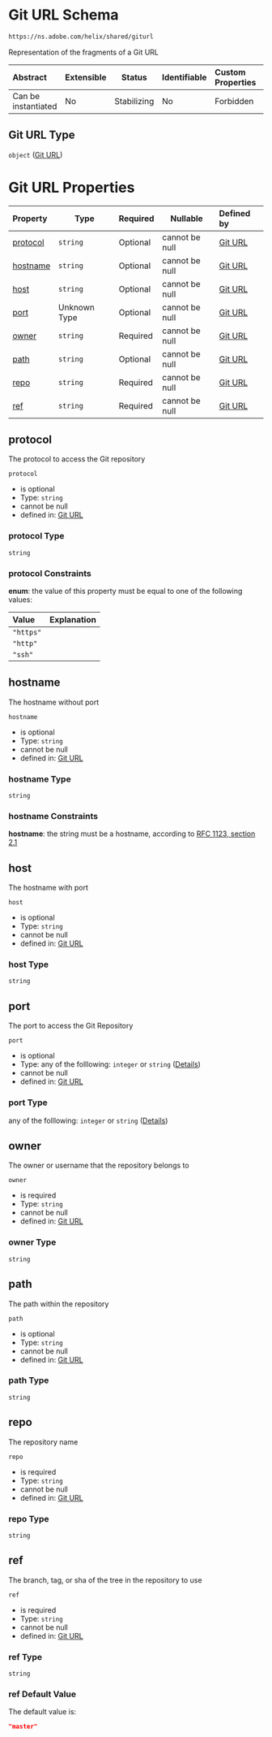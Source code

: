# Git URL Schema

```txt
https://ns.adobe.com/helix/shared/giturl
```

Representation of the fragments of a Git URL


| Abstract            | Extensible | Status      | Identifiable | Custom Properties | Additional Properties | Access Restrictions | Defined In                                                      |
| :------------------ | ---------- | ----------- | ------------ | :---------------- | --------------------- | ------------------- | --------------------------------------------------------------- |
| Can be instantiated | No         | Stabilizing | No           | Forbidden         | Forbidden             | none                | [giturl.schema.json](giturl.schema.json "open original schema") |

## Git URL Type

`object` ([Git URL](giturl.md))

# Git URL Properties

| Property              | Type         | Required | Nullable       | Defined by                                                                                                    |
| :-------------------- | ------------ | -------- | -------------- | :------------------------------------------------------------------------------------------------------------ |
| [protocol](#protocol) | `string`     | Optional | cannot be null | [Git URL](giturl-properties-protocol.md "https&#x3A;//ns.adobe.com/helix/shared/giturl#/properties/protocol") |
| [hostname](#hostname) | `string`     | Optional | cannot be null | [Git URL](giturl-properties-hostname.md "https&#x3A;//ns.adobe.com/helix/shared/giturl#/properties/hostname") |
| [host](#host)         | `string`     | Optional | cannot be null | [Git URL](giturl-properties-host.md "https&#x3A;//ns.adobe.com/helix/shared/giturl#/properties/host")         |
| [port](#port)         | Unknown Type | Optional | cannot be null | [Git URL](giturl-properties-port.md "https&#x3A;//ns.adobe.com/helix/shared/giturl#/properties/port")         |
| [owner](#owner)       | `string`     | Required | cannot be null | [Git URL](giturl-properties-owner.md "https&#x3A;//ns.adobe.com/helix/shared/giturl#/properties/owner")       |
| [path](#path)         | `string`     | Optional | cannot be null | [Git URL](giturl-properties-path.md "https&#x3A;//ns.adobe.com/helix/shared/giturl#/properties/path")         |
| [repo](#repo)         | `string`     | Required | cannot be null | [Git URL](giturl-properties-repo.md "https&#x3A;//ns.adobe.com/helix/shared/giturl#/properties/repo")         |
| [ref](#ref)           | `string`     | Required | cannot be null | [Git URL](giturl-properties-ref.md "https&#x3A;//ns.adobe.com/helix/shared/giturl#/properties/ref")           |

## protocol

The protocol to access the Git repository


`protocol`

-   is optional
-   Type: `string`
-   cannot be null
-   defined in: [Git URL](giturl-properties-protocol.md "https&#x3A;//ns.adobe.com/helix/shared/giturl#/properties/protocol")

### protocol Type

`string`

### protocol Constraints

**enum**: the value of this property must be equal to one of the following values:

| Value     | Explanation |
| :-------- | ----------- |
| `"https"` |             |
| `"http"`  |             |
| `"ssh"`   |             |

## hostname

The hostname without port


`hostname`

-   is optional
-   Type: `string`
-   cannot be null
-   defined in: [Git URL](giturl-properties-hostname.md "https&#x3A;//ns.adobe.com/helix/shared/giturl#/properties/hostname")

### hostname Type

`string`

### hostname Constraints

**hostname**: the string must be a hostname, according to [RFC 1123, section 2.1](https://tools.ietf.org/html/rfc1123 "check the specification")

## host

The hostname with port


`host`

-   is optional
-   Type: `string`
-   cannot be null
-   defined in: [Git URL](giturl-properties-host.md "https&#x3A;//ns.adobe.com/helix/shared/giturl#/properties/host")

### host Type

`string`

## port

The port to access the Git Repository


`port`

-   is optional
-   Type: any of the folllowing: `integer` or `string` ([Details](giturl-properties-port.md))
-   cannot be null
-   defined in: [Git URL](giturl-properties-port.md "https&#x3A;//ns.adobe.com/helix/shared/giturl#/properties/port")

### port Type

any of the folllowing: `integer` or `string` ([Details](giturl-properties-port.md))

## owner

The owner or username that the repository belongs to


`owner`

-   is required
-   Type: `string`
-   cannot be null
-   defined in: [Git URL](giturl-properties-owner.md "https&#x3A;//ns.adobe.com/helix/shared/giturl#/properties/owner")

### owner Type

`string`

## path

The path within the repository


`path`

-   is optional
-   Type: `string`
-   cannot be null
-   defined in: [Git URL](giturl-properties-path.md "https&#x3A;//ns.adobe.com/helix/shared/giturl#/properties/path")

### path Type

`string`

## repo

The repository name


`repo`

-   is required
-   Type: `string`
-   cannot be null
-   defined in: [Git URL](giturl-properties-repo.md "https&#x3A;//ns.adobe.com/helix/shared/giturl#/properties/repo")

### repo Type

`string`

## ref

The branch, tag, or sha of the tree in the repository to use


`ref`

-   is required
-   Type: `string`
-   cannot be null
-   defined in: [Git URL](giturl-properties-ref.md "https&#x3A;//ns.adobe.com/helix/shared/giturl#/properties/ref")

### ref Type

`string`

### ref Default Value

The default value is:

```json
"master"
```

